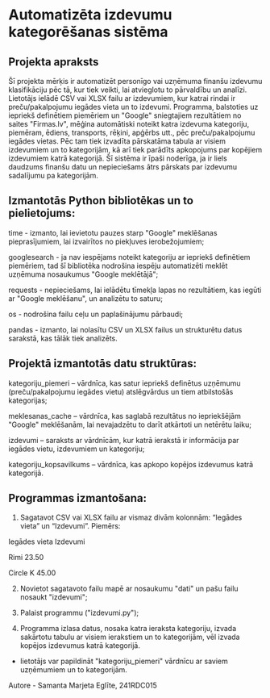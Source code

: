 # Automatizēta izdevumu kategorēšanas sistēma

## Projekta apraksts

Šī projekta mērķis ir automatizēt personīgo vai uzņēmuma finanšu izdevumu klasifikāciju pēc tā, kur tiek veikti, lai atvieglotu to pārvaldību un analīzi. Lietotājs ielādē CSV vai XLSX failu ar izdevumiem, kur katrai rindai ir preču/pakalpojumu iegādes vieta un to izdevumi. Programma, balstoties uz iepriekš definētiem piemēriem un "Google" sniegtajiem rezultātiem no saites "Firmas.lv", mēģina automātiski noteikt katra izdevuma kategoriju, piemēram, ēdiens, transports, rēķini, apģērbs utt., pēc preču/pakalpojumu iegādes vietas. Pēc tam tiek izvadīta pārskatāma tabula ar visiem izdevumiem un to kategorijām, kā arī tiek parādīts apkopojums par kopējiem izdevumiem katrā kategorijā. Šī sistēma ir īpaši noderīga, ja ir liels daudzums finanšu datu un nepieciešams ātrs pārskats par izdevumu sadalījumu pa kategorijām. 


## Izmantotās Python bibliotēkas un to pielietojums:

time - izmanto, lai ievietotu pauzes starp "Google" meklēšanas pieprasījumiem, lai izvairītos no piekļuves ierobežojumiem;

googlesearch - ja nav iespējams noteikt kategoriju ar iepriekš definētiem piemēriem, tad šī bibliotēka nodrošina iespēju automatizēti meklēt uzņēmuma nosaukumus "Google meklētājā";

requests - nepieciešams, lai ielādētu tīmekļa lapas no rezultātiem, kas iegūti ar "Google meklēšanu", un analizētu to saturu;

os - nodrošina failu ceļu un paplašinājumu pārbaudi;

pandas - izmanto, lai nolasītu CSV un XLSX failus un strukturētu datus sarakstā, kas tālāk tiek analizēts.


## Projektā izmantotās datu struktūras:

kategoriju_piemeri – vārdnīca, kas satur iepriekš definētus uzņēmumu (preču/pakalpojumu iegādes vietu) atslēgvārdus un tiem atbilstošās kategorijas;

meklesanas_cache – vārdnīca, kas saglabā rezultātus no iepriekšējām "Google" meklēšanām, lai nevajadzētu to darīt atkārtoti un netērētu laiku;

izdevumi – saraksts ar vārdnīcām, kur katrā ierakstā ir informācija par iegādes vietu, izdevumiem un kategoriju;

kategoriju_kopsavilkums – vārdnīca, kas apkopo kopējos izdevumus katrā kategorijā.


## Programmas izmantošana:

1. Sagatavot CSV vai XLSX failu ar vismaz divām kolonnām: “Iegādes vieta” un “Izdevumi”. Piemērs:

Iegādes vieta	Izdevumi

Rimi	23.50

Circle K	45.00

2. Novietot sagatavoto failu mapē ar nosaukumu "dati" un pašu failu nosaukt "izdevumi";

3. Palaist programmu ("izdevumi.py");

4. Programma izlasa datus, nosaka katra ieraksta kategoriju, izvada sakārtotu tabulu ar visiem ierakstiem un to kategorijām, vēl izvada kopējos izdevumus katrā kategorijā.


+ lietotājs var papildināt "kategoriju_piemeri" vārdnīcu ar saviem uzņēmumiem un to kategorijām.


Autore - Samanta Marjeta Eglīte, 241RDC015
